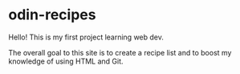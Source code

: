 # odin-recipes
Hello! This is my first project learning web dev.

The overall goal to this site is to create a recipe list and to boost my knowledge of using HTML and Git.